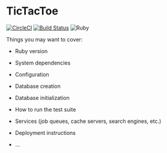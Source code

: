 # TicTacToe

[![CircleCI](https://circleci.com/gh/czarjulius/tictactoe_rails_react.svg?style=svg)](https://circleci.com/gh/czarjulius/tictactoe_rails_react)
[![Build Status](https://travis-ci.com/czarjulius/tictactoe_rails_react.svg?branch=develop)](https://travis-ci.com/czarjulius/tictactoe_rails_react)
![Ruby](https://github.com/czarjulius/tictactoe_rails_react/workflows/Ruby/badge.svg)

Things you may want to cover:

* Ruby version

* System dependencies

* Configuration

* Database creation

* Database initialization

* How to run the test suite

* Services (job queues, cache servers, search engines, etc.)

* Deployment instructions

* ...
